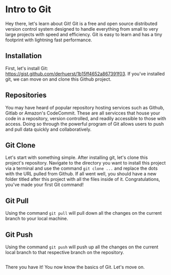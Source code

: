 # Intro to Git

Hey there, let's learn about Git! Git is a free and open source distributed version control system designed to handle everything from small to very large projects with speed and efficiency. Git is easy to learn and has a tiny footprint with lightning fast performance.

## Installation

First, let's install Git: https://gist.github.com/derhuerst/1b15ff4652a867391f03. If you've installed git, we can move on and clone this Github project.

## Repositories

You may have heard of popular repository hosting services such as Github, Gitlab or Amazon's CodeCommit. These are all servicces that house your code in a repository, version controlled, and readily accessible to those with access. Doing so through the powerful program of Git allows users to push and pull data quickly and collaboratively.

## Git Clone

Let's start with something simple. After installing git, let's clone this project's repository. Navigate to the directory you want to install this project via a terminal and use the command `git clone ...` and replace the dots with the URL pulled from Github. If all went well, you should have a new folder titled after this project with all the files inside of it. Congratulations, you've made your first Git command!

## Git Pull

Using the command `git pull` will pull down all the changes on the current branch to your local machine.

## Git Push

Using the command `git push` will push up all the changes on the current local branch to that respective branch on the repository.

##

There you have it! You now know the basics of Git. Let's move on.

